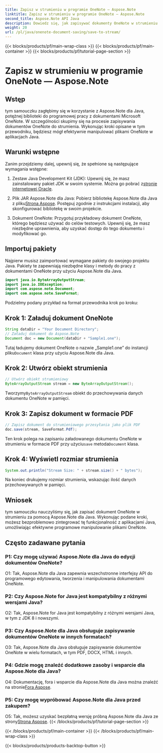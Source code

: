 ```yaml
---
title: Zapisz w strumieniu w programie OneNote — Aspose.Note
linktitle: Zapisz w strumieniu w programie OneNote — Aspose.Note
second_title: Aspose.Note API Java
description: Dowiedz się, jak zapisywać dokumenty OneNote w strumieniu w Javie przy użyciu Aspose.Note. Zintegruj tę funkcjonalność bez wysiłku ze swoimi aplikacjami.
weight: 20
url: /pl/java/onenote-document-saving/save-to-stream/
---
```


{{< blocks/products/pf/main-wrap-class >}}
{{< blocks/products/pf/main-container >}}
{{< blocks/products/pf/tutorial-page-section >}}

# Zapisz w strumieniu w programie OneNote — Aspose.Note

## Wstęp

tym samouczku zagłębimy się w korzystanie z Aspose.Note dla Java, potężnej biblioteki do programowej pracy z dokumentami Microsoft OneNote. W szczególności skupimy się na procesie zapisywania dokumentów OneNote do strumienia. Wykonując kroki opisane w tym przewodniku, będziesz mógł efektywnie manipulować plikami OneNote w aplikacjach Java.

## Warunki wstępne

Zanim przejdziemy dalej, upewnij się, że spełnione są następujące wymagania wstępne:

1.  Zestaw Java Development Kit (JDK): Upewnij się, że masz zainstalowany pakiet JDK w swoim systemie. Można go pobrać z[stronie internetowej Oracle](https://www.oracle.com/java/technologies/javase-jdk11-downloads.html).
   
2.  Plik JAR Aspose.Note dla Java: Pobierz bibliotekę Aspose.Note dla Java z pliku[Strona Aspose](https://releases.aspose.com/note/java/). Postępuj zgodnie z instrukcjami instalacji, aby skonfigurować bibliotekę w swoim projekcie.

3. Dokument OneNote: Przygotuj przykładowy dokument OneNote, którego będziesz używać do celów testowych. Upewnij się, że masz niezbędne uprawnienia, aby uzyskać dostęp do tego dokumentu i modyfikować go.

## Importuj pakiety

Najpierw musisz zaimportować wymagane pakiety do swojego projektu Java. Pakiety te zapewniają niezbędne klasy i metody do pracy z dokumentami OneNote przy użyciu Aspose.Note dla Java.

```java
import java.io.ByteArrayOutputStream;
import java.io.IOException;
import com.aspose.note.Document;
import com.aspose.note.SaveFormat;
```

Podzielmy podany przykład na format przewodnika krok po kroku:

## Krok 1: Załaduj dokument OneNote

```java
String dataDir = "Your Document Directory";
// Załaduj dokument do Aspose.Note
Document doc = new Document(dataDir + "Sample1.one");
```

 Tutaj ładujemy dokument OneNote o nazwie „Sample1.one” do instancji pliku`Document` klasa przy użyciu Aspose.Note dla Java.

## Krok 2: Utwórz obiekt strumienia

```java
// Utwórz obiekt strumieniowy
ByteArrayOutputStream stream = new ByteArrayOutputStream();
```

 Tworzymy`ByteArrayOutputStream` obiekt do przechowywania danych dokumentu OneNote w pamięci.

## Krok 3: Zapisz dokument w formacie PDF

```java
// Zapisz dokument do strumieniowego przesyłania jako plik PDF
doc.save(stream, SaveFormat.Pdf);
```

 Ten krok polega na zapisaniu załadowanego dokumentu OneNote w strumieniu w formacie PDF przy użyciu`save` metoda`Document` klasa.

## Krok 4: Wyświetl rozmiar strumienia

```java
System.out.println("Stream Size: " + stream.size() + " bytes");
```

Na koniec drukujemy rozmiar strumienia, wskazując ilość danych przechowywanych w pamięci.

## Wniosek

tym samouczku nauczyliśmy się, jak zapisać dokument OneNote w strumieniu za pomocą Aspose.Note dla Java. Wykonując podane kroki, możesz bezproblemowo zintegrować tę funkcjonalność z aplikacjami Java, umożliwiając efektywne programowe manipulowanie plikami OneNote.

## Często zadawane pytania

### P1: Czy mogę używać Aspose.Note dla Java do edycji dokumentów OneNote?

O1: Tak, Aspose.Note dla Java zapewnia wszechstronne interfejsy API do programowego edytowania, tworzenia i manipulowania dokumentami OneNote.

### P2: Czy Aspose.Note for Java jest kompatybilny z różnymi wersjami Java?

O2: Tak, Aspose.Note for Java jest kompatybilny z różnymi wersjami Java, w tym z JDK 8 i nowszymi.

### P3: Czy Aspose.Note dla Java obsługuje zapisywanie dokumentów OneNote w innych formatach?

O3: Tak, Aspose.Note dla Java obsługuje zapisywanie dokumentów OneNote w wielu formatach, w tym PDF, DOCX, HTML i innych.

### P4: Gdzie mogę znaleźć dodatkowe zasoby i wsparcie dla Aspose.Note dla Java?

O4: Dokumentację, fora i wsparcie dla Aspose.Note dla Java można znaleźć na stronie[Fora Aspose](https://forum.aspose.com/c/note/28).

### P5: Czy mogę wypróbować Aspose.Note dla Java przed zakupem?

 O5: Tak, możesz uzyskać bezpłatną wersję próbną Aspose.Note dla Java ze strony[Strona Aspose](https://releases.aspose.com/).
{{< /blocks/products/pf/tutorial-page-section >}}

{{< /blocks/products/pf/main-container >}}
{{< /blocks/products/pf/main-wrap-class >}}

{{< blocks/products/products-backtop-button >}}
